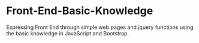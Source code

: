 # Front-End-Basic-Knowledge
Expressing Front End through simple web pages and jquery functions using the basic knowledge in JavaScript and Bootstrap.

